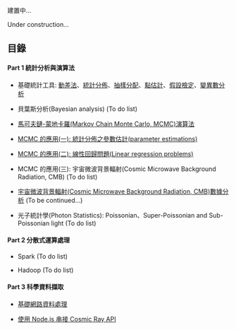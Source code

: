 建置中...

Under construction...

## 目錄
#### Part 1 統計分析與演算法
- 基礎統計工具: [動差法](https://nbviewer.jupyter.org/github/yeh8211TK/data_analysis/blob/master/Moment.ipynb)、[統計分佈](https://nbviewer.jupyter.org/github/yeh8211TK/data_analysis/blob/master/Statistical_distributions.ipynb)、[抽樣分配](https://nbviewer.jupyter.org/github/yeh8211TK/data_analysis/blob/master/Sampling_distributions.ipynb)、[點估計](https://nbviewer.jupyter.org/github/yeh8211TK/data_analysis/blob/master/Point_estimation.ipynb)、[假設檢定](https://nbviewer.jupyter.org/github/yeh8211TK/data_analysis/blob/master/Hypothesis_testing.ipynb)、[變異數分析](https://nbviewer.jupyter.org/github/yeh8211TK/data_analysis/blob/master/Analysis_Of_Variance%20(ANOVA).ipynb)

- 貝葉斯分析(Bayesian analysis) (To do list)

- [馬可夫鏈-蒙地卡羅(Markov Chain Monte Carlo, MCMC)演算法](https://nbviewer.jupyter.org/github/yeh8211TK/data_analysis/blob/master/Markov_Chain_Monte_Carlo%20(MCMC).ipynb)

- [MCMC 的應用(一): 統計分佈之參數估計(parameter estimations)](https://nbviewer.jupyter.org/github/yeh8211TK/data_analysis/blob/master/MCMC_Sunspots.ipynb)

- [MCMC 的應用(二): 線性回歸問題(Linear regression problems)](https://nbviewer.jupyter.org/github/yeh8211TK/data_analysis/blob/master/MCMC_LR.ipynb)

- MCMC 的應用(三): 宇宙微波背景輻射(Cosmic Microwave Background Radiation, CMB) (To do list)

- [宇宙微波背景輻射(Cosmic Microwave Background Radiation, CMB)數據分析](https://nbviewer.jupyter.org/github/yeh8211TK/data_analysis/blob/master/CMB_data_analysis.ipynb) (To be continued...)

- 光子統計學(Photon Statistics): Poissonian、Super-Poissonian and Sub-Poissonian light (To do list)

#### Part 2 分散式運算處理
- Spark (To do list)

- Hadoop (To do list)

#### Part 3 科學資料擷取
- [基礎網路資料處理](https://github.com/yeh8211TK/data_analysis/tree/master/WebDataProcessing)

- [使用 Node.js 串接 Cosmic Ray API](https://github.com/yeh8211TK/data_analysis/tree/master/CosmicRayAPI)
